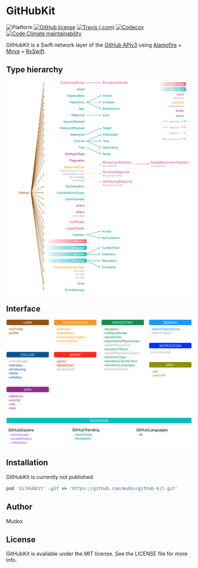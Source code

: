 # GitHubKit

![Platform](https://img.shields.io/badge/platform-ios-lightgrey.svg)
[![GitHub license](https://img.shields.io/github/license/mudox/github-kit.svg)](https://github.com/mudox/github-kit/blob/master/LICENSE)
[![Travis (.com)](https://img.shields.io/travis/com/mudox/github-kit.svg)](https://travis-ci.com/mudox/github-kit)
[![Codecov](https://img.shields.io/codecov/c/github/mudox/github-kit.svg)](https://codecov.io/gh/mudox/mudox-kit)
[![Code Climate maintainability](https://img.shields.io/codeclimate/maintainability/mudox/github-kit.svg)](https://codeclimate.com/github/mudox/github-kit/maintainability)

GitHubKit is a Swift network layer of the [GitHub APIv3] using [Alamofire] + [Moya] + [RxSwift].

## Type hierarchy

<p align="center">
  <img src="Asset/xtypes.png" width=700/>
</p>


## Interface

<p align="center">
  <img src="Asset/xinterface.png" width=700/>
</p>

## Installation

<!--GitHubKit is available through [CocoaPods](http://cocoapods.org). To install-->
<!--it, simply add the following line to your Podfile:-->

GitHubKit is currently not published.

```ruby
pod 'GitHubKit' :git => 'https://github.com/mudox/github-kit.git'
```

## Author

Mudox

## License

GitHubKit is available under the MIT license. See the LICENSE file for more info.

[GitHub APIv3]: https://developer.github.com/v3/
[Moya]: https://github.com/Moya/Moya
[RxSwift]: https://github.com/ReactiveX/RxSwift
[Alamofire]: https://github.com/Alamofire/Alamofire

